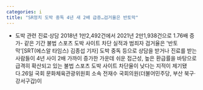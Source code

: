```yaml
---
categories: i
title: "SR정치 도박 중독 4년 새 2배 급증…검거율은 반토막"
---
```

- 도박 관련 진료&#8231;상담 2018년 1만2,492건에서 2021년 2만1,938건으로 1.76배 증가- 같은 기간 불법 스포츠 도박 사이트 차단 실적과 범죄자 검거율은 &#39;반토막&#39;[SRT(에스알 타임스) 김종섭 기자] 도박 중독 등으로 상담을 받거나 진료를 받는 사람들이 4년 사이 2배 가까이 증가한 가운데 쉬운 접근성, 높은 환급률을 바탕으로 급격히 확산되고 있는 불법 스포츠 도박 사이트 차단율이 낮다는 지적이 제기됐다.26일 국회 문화체육관광위원회 소속 전재수 국회의원(더불어민주당, 부산 북구·강서구갑)이